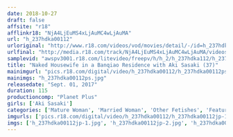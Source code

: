 ```yaml
---
date: 2018-10-27
draft: false
affsite: "r18"
afflinkr18: "NjA4LjEuMS4xLjAuMC4wLjAuMA"
url: "h_237hdka00112"
urloriginal: "http://www.r18.com/videos/vod/movies/detail/-/id=h_237hdka00112"
urlfinal: "http://media.r18.com/track/NjA4LjEuMS4xLjAuMC4wLjAuMA/videos/vod/movies/detail/-/id=h_237hdka00112"
samplevid: "awspv3001.r18.com/litevideo/freepv/h/h_2/h_237hdka112/h_237hdka112_dmb_w.mp4"
title: "Naked Housewife in a Banqiao Residence with Aki Sasaki (37)"
mainimgurl: "pics.r18.com/digital/video/h_237hdka00112/h_237hdka00112ps.jpg"
mainimgs: "h_237hdka00112ps.jpg"
releasedate: "Sept. 01, 2017"
duration: 115
productioncomp: "Planet Plus"
girls: ['Aki Sasaki']
categories: ['Mature Woman', 'Married Woman', 'Other Fetishes', 'Featured Actress', 'Creampie', 'Masturbation', 'Hi-Def']
imgurls: ['pics.r18.com/digital/video/h_237hdka00112/h_237hdka00112jp-1.jpg', 'pics.r18.com/digital/video/h_237hdka00112/h_237hdka00112jp-2.jpg', 'pics.r18.com/digital/video/h_237hdka00112/h_237hdka00112jp-3.jpg', 'pics.r18.com/digital/video/h_237hdka00112/h_237hdka00112jp-4.jpg', 'pics.r18.com/digital/video/h_237hdka00112/h_237hdka00112jp-5.jpg', 'pics.r18.com/digital/video/h_237hdka00112/h_237hdka00112jp-6.jpg', 'pics.r18.com/digital/video/h_237hdka00112/h_237hdka00112jp-7.jpg', 'pics.r18.com/digital/video/h_237hdka00112/h_237hdka00112jp-8.jpg', 'pics.r18.com/digital/video/h_237hdka00112/h_237hdka00112jp-9.jpg', 'pics.r18.com/digital/video/h_237hdka00112/h_237hdka00112jp-10.jpg', 'pics.r18.com/digital/video/h_237hdka00112/h_237hdka00112jp-11.jpg', 'pics.r18.com/digital/video/h_237hdka00112/h_237hdka00112jp-12.jpg', 'pics.r18.com/digital/video/h_237hdka00112/h_237hdka00112jp-13.jpg', 'pics.r18.com/digital/video/h_237hdka00112/h_237hdka00112jp-14.jpg', 'pics.r18.com/digital/video/h_237hdka00112/h_237hdka00112jp-15.jpg', 'pics.r18.com/digital/video/h_237hdka00112/h_237hdka00112jp-16.jpg', 'pics.r18.com/digital/video/h_237hdka00112/h_237hdka00112jp-17.jpg', 'pics.r18.com/digital/video/h_237hdka00112/h_237hdka00112jp-18.jpg', 'pics.r18.com/digital/video/h_237hdka00112/h_237hdka00112jp-19.jpg', 'pics.r18.com/digital/video/h_237hdka00112/h_237hdka00112jp-20.jpg']
imgs: ['h_237hdka00112jp-1.jpg', 'h_237hdka00112jp-2.jpg', 'h_237hdka00112jp-3.jpg', 'h_237hdka00112jp-4.jpg', 'h_237hdka00112jp-5.jpg', 'h_237hdka00112jp-6.jpg', 'h_237hdka00112jp-7.jpg', 'h_237hdka00112jp-8.jpg', 'h_237hdka00112jp-9.jpg', 'h_237hdka00112jp-10.jpg', 'h_237hdka00112jp-11.jpg', 'h_237hdka00112jp-12.jpg', 'h_237hdka00112jp-13.jpg', 'h_237hdka00112jp-14.jpg', 'h_237hdka00112jp-15.jpg', 'h_237hdka00112jp-16.jpg', 'h_237hdka00112jp-17.jpg', 'h_237hdka00112jp-18.jpg', 'h_237hdka00112jp-19.jpg', 'h_237hdka00112jp-20.jpg']
---
```


